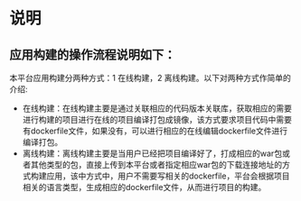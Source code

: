 # <span id="1">说明</span>

## 应用构建的操作流程说明如下：

本平台应用构建分两种方式：1 在线构建，2 离线构建。以下对两种方式作简单的介绍:
- 在线构建：在线构建主要是通过关联相应的代码版本关联库，获取相应的需要进行构建的项目进行在线的项目编译打包成镜像，该方式要求项目代码中需要有dockerfile文件，如果没有，可以进行相应的在线编辑dockerfile文件进行编译打包。
- 离线构建：离线构建主要是当用户已经把项目编译好了，打成相应的war包或者其他类型的包，直接上传到本平台或者指定相应war包的下载连接地址的方式构建应用，该中方式中，用户不需要写相关的dockerfile，平台会根据项目相关的语言类型，生成相应的dockerfile文件，从而进行项目的构建。